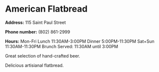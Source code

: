 # American Flatbread

**Address:** 115 Saint Paul Street

**Phone number:** (802) 861-2999

**Hours:** Mon-Fri Lunch 11:30AM-3:00PM Dinner 5:00PM-11:30PM Sat+Sun 11:30AM-11:30PM Brunch Served: 11:30AM until 3:00PM

Great selection of hand-crafted beer. 

Delicious artisianal flatbread. 
